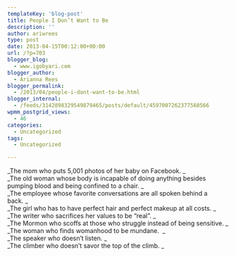 ```yaml
---
templateKey: 'blog-post'
title: People I Don’t Want to Be
description: ''
author: ariwrees
type: post
date: 2013-04-15T00:12:00+00:00
url: /?p=703
blogger_blog:
  - www.igobyari.com
blogger_author:
  - Arianna Rees
blogger_permalink:
  - /2013/04/people-i-dont-want-to-be.html
blogger_internal:
  - /feeds/3142898329549879465/posts/default/4597007262377560566
wpmm_postgrid_views:
  - 46
categories:
  - Uncategorized
tags:
  - Uncategorized

---
```

_The mom who puts 5,001 photos of her baby on Facebook. _  
_The old woman whose body is incapable of doing anything besides pumping blood and being confined to a chair. _  
_The employee whose favorite conversations are all spoken behind a back. _  
_The girl who has to have perfect hair and perfect makeup at all costs. _  
_The writer who sacrifices her values to be “real”. _  
_The Mormon who scoffs at those who struggle instead of being sensitive. _  
_The woman who finds womanhood to be mundane.  _  
_The speaker who doesn’t listen. _  
_The climber who doesn’t savor the top of the climb. _